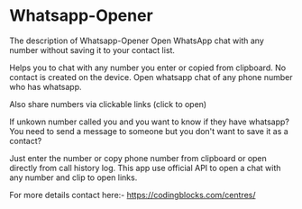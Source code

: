 # Whatsapp-Opener
The description of Whatsapp-Opener
Open WhatsApp chat with any number without saving it to your contact list.

Helps you to chat with any number you enter or copied from clipboard.
No contact is created on the device.
Open whatsapp chat of any phone number who has whatsapp.

Also share numbers via clickable links (click to open)

If unkown number called you and you want to know if they have whatsapp?
You need to send a message to someone but you don't want to save it as a contact?

Just enter the number or copy phone number from clipboard or open directly from call history log.
This app use official API to open a chat with any number and clip to open links.

For more details contact here:- https://codingblocks.com/centres/
